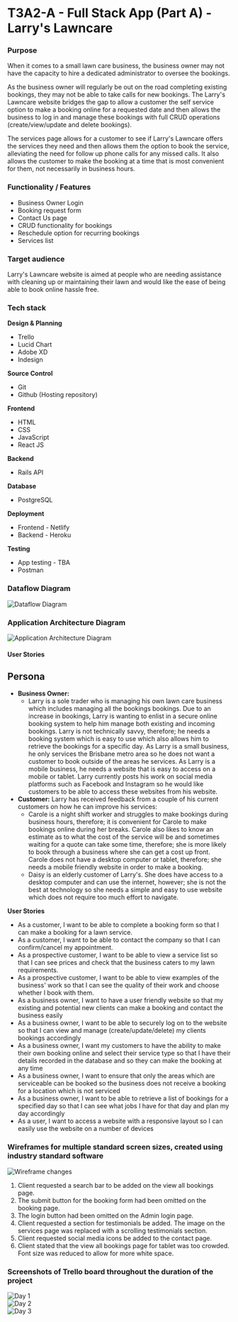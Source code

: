 # T3A2-A - Full Stack App (Part A) - Larry's Lawncare

### Purpose
When it comes to a small lawn care business, the business owner may not have the capacity to hire a dedicated administrator to oversee the bookings.  
  
As the business owner will regularly be out on the road completing existing bookings, they may not be able to take calls for new bookings. The Larry's Lawncare website bridges the gap to allow a customer the self service option to make a booking online for a requested date and then allows the business to log in and manage these bookings with full CRUD operations (create/view/update and delete bookings).

The services page allows for a customer to see if Larry's Lawncare offers the services they need and then allows them the option to book the service, alleviating the need for follow up phone calls for any missed calls. It also allows the customer to make the booking at a time that is most convenient for them, not necessarily in business hours.

### Functionality / Features
* Business Owner Login
* Booking request form
* Contact Us page
* CRUD functionality for bookings
* Reschedule option for recurring bookings 
* Services list

### Target audience
Larry's Lawncare website is aimed at people who are needing assistance with cleaning up or maintaining their lawn and would like the ease of being able to book online hassle free.

### Tech stack

**Design & Planning**
* Trello
* Lucid Chart
* Adobe XD
* Indesign

**Source Control**
* Git
* Github (Hosting repository)

**Frontend**
* HTML
* CSS
* JavaScript
* React JS

**Backend**
* Rails API

**Database**
* PostgreSQL

**Deployment**
* Frontend - Netlify
* Backend - Heroku

**Testing**
* App testing - TBA
* Postman

### Dataflow Diagram
![Dataflow Diagram](/docs/DataFlowDiagram.jpeg)



### Application Architecture Diagram
![Application Architecture Diagram](/docs/AppArchitectureDiagram.png)


#### User Stories

## Persona
* **Business Owner:**
    * Larry is a sole trader who is managing his own lawn care business which includes managing all the bookings bookings. Due to an increase in bookings, Larry is wanting to enlist in a secure online booking system to help him manage both existing and incoming bookings. Larry is not technically savvy, therefore; he needs a booking system which is easy to use which also allows him to retrieve the bookings for a specific day. As Larry is a small business, he only services the Brisbane metro area so he does not want a customer to book outside of the areas he services. As Larry is a mobile business, he needs a website that is easy to access on a mobile or tablet. Larry currently posts his work on social media platforms such as Facebook and Instagram so he would like customers to be able to access these websites from his website.
* **Customer:** 
    Larry has received feedback from a couple of his current customers on how he can improve his services:
    * Carole is a night shift worker and struggles to make bookings during business hours, therefore; it is convenient for Carole to make bookings online during her breaks. Carole also likes to know an estimate as to what the cost of the service will be and sometimes waiting for a quote can take some time, therefore; she is more likely to book through a business where she can get a cost up front. Carole does not have a desktop computer or tablet, therefore; she needs a mobile friendly website in order to make a booking.
    * Daisy is an elderly customer of Larry's. She does have access to a desktop computer and can use the internet, however; she is not the best at technology so she needs a simple and easy to use website which does not require too much effort to navigate.


**User Stories**
* As a customer, I want to be able to complete a booking form so that I can make a booking for a lawn service.
* As a customer, I want to be able to contact the company so that I can confirm/cancel my appointment.
* As a prospective customer, I want to be able to view a service list so that I can see prices and check that the business caters to my lawn requirements.
* As a prospective customer, I want to be able to view examples of the business' work so that I can see the quality of their work and choose whether I book with them.
* As a business owner, I want to have a user friendly website so that my existing and potential new clients can make a booking and contact the business easily
* As a business owner, I want to be able to securely log on to the website so that I can view and manage (create/update/delete) my clients bookings accordingly
* As a business owner, I want my customers to have the ability to make their own booking online and select their service type so that I have their details recorded in the database and so they can make the booking at any time
* As a business owner, I want to ensure that only the areas which are serviceable can be booked so the business does not receive a booking for a location which is not serviced
* As a business owner, I want to be able to retrieve a list of bookings for a specified day so that I can see what jobs I have for that day and plan my day accordingly
* As a user, I want to access a website with a responsive layout so I can easily use the website on a number of devices

### Wireframes for multiple standard screen sizes, created using industry standard software
![Wireframe changes](/docs/changes.png)
1. Client requested a search bar to be added on the view all bookings page.
2. The submit button for the booking form had been omitted on the booking page.
3. The login button had been omitted on the Admin login page.
4. Client requested a section for testimonials be added. The image on the services page was replaced with a scrolling testimonials section.
5. Client requested social media icons be added to the contact page.
6. Client stated that the view all bookings page for tablet was too crowded. Font size was reduced to allow for more white space.


### Screenshots of Trello board throughout the duration of the project
![Day 1](/docs/Trello1.png)<br>
![Day 2](/docs/Trello2.png)<br>
![Day 3](/docs/Trello3.png)<br>